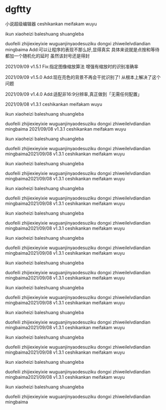 # dgftty
小说超级编辑器
ceshikankan
meifakam
wuyu

ikun
xiaoheizi
baleshuang
shuangleba

duofeili
zhijiexieyixie
wuguanjinyaodesuziku
dongxi
zhiweilelvdiandian
mingbaima
Add:可以让程序的表现不那么好,显得真实
具体来说就是点按和等待都加一个随机化的延时
虽然该封号还是得封

2021/09/09 v1.5.1
Fix:指定图像缩放算法
增强有缩放时的识别准确率

2021/09/09 v1.5.0
Add:现在亮色的背景不再会干扰识别了!
从根本上解决了这个问题

2021/09/09 v1.4.0
Add:适配非16:9分辨率,真正做到「无需任何配置」

2021/09/08 v1.3.1
ceshikankan meifakam wuyu

ikun xiaoheizi baleshuang shuangleba

duofeili zhijiexieyixie wuguanjinyaodesuziku dongxi zhiweilelvdiandian mingbaima
2021/09/08 v1.3.1
ceshikankan meifakam wuyu

ikun xiaoheizi baleshuang shuangleba

duofeili zhijiexieyixie wuguanjinyaodesuziku dongxi zhiweilelvdiandian mingbaima2021/09/08 v1.3.1
ceshikankan meifakam wuyu

ikun xiaoheizi baleshuang shuangleba

duofeili zhijiexieyixie wuguanjinyaodesuziku dongxi zhiweilelvdiandian mingbaima2021/09/08 v1.3.1
ceshikankan meifakam wuyu

ikun xiaoheizi baleshuang shuangleba

duofeili zhijiexieyixie wuguanjinyaodesuziku dongxi zhiweilelvdiandian mingbaima2021/09/08 v1.3.1
ceshikankan meifakam wuyu

ikun xiaoheizi baleshuang shuangleba

duofeili zhijiexieyixie wuguanjinyaodesuziku dongxi zhiweilelvdiandian mingbaima2021/09/08 v1.3.1
ceshikankan meifakam wuyu

ikun xiaoheizi baleshuang shuangleba

duofeili zhijiexieyixie wuguanjinyaodesuziku dongxi zhiweilelvdiandian mingbaima2021/09/08 v1.3.1
ceshikankan meifakam wuyu

ikun xiaoheizi baleshuang shuangleba

duofeili zhijiexieyixie wuguanjinyaodesuziku dongxi zhiweilelvdiandian mingbaima2021/09/08 v1.3.1
ceshikankan meifakam wuyu

ikun xiaoheizi baleshuang shuangleba

duofeili zhijiexieyixie wuguanjinyaodesuziku dongxi zhiweilelvdiandian mingbaima2021/09/08 v1.3.1
ceshikankan meifakam wuyu

ikun xiaoheizi baleshuang shuangleba

duofeili zhijiexieyixie wuguanjinyaodesuziku dongxi zhiweilelvdiandian mingbaima2021/09/08 v1.3.1
ceshikankan meifakam wuyu

ikun xiaoheizi baleshuang shuangleba

duofeili zhijiexieyixie wuguanjinyaodesuziku dongxi zhiweilelvdiandian mingbaima2021/09/08 v1.3.1
ceshikankan meifakam wuyu

ikun xiaoheizi baleshuang shuangleba

duofeili zhijiexieyixie wuguanjinyaodesuziku dongxi zhiweilelvdiandian mingbaima2021/09/08 v1.3.1
ceshikankan meifakam wuyu

ikun xiaoheizi baleshuang shuangleba

duofeili zhijiexieyixie wuguanjinyaodesuziku dongxi zhiweilelvdiandian mingbaima
